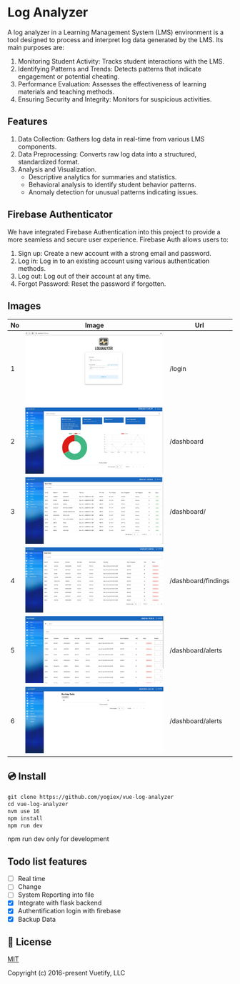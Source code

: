 # Log Analyzer

A log analyzer in a Learning Management System (LMS) environment is a tool designed to process and interpret log data generated by the LMS. Its main purposes are:

1. Monitoring Student Activity: Tracks student interactions with the LMS.
2. Identifying Patterns and Trends: Detects patterns that indicate engagement or potential cheating.
3. Performance Evaluation: Assesses the effectiveness of learning materials and teaching methods.
4. Ensuring Security and Integrity: Monitors for suspicious activities.

## Features

1. Data Collection: Gathers log data in real-time from various LMS components.
2. Data Preprocessing: Converts raw log data into a structured, standardized format.
3. Analysis and Visualization.
   - Descriptive analytics for summaries and statistics.
   - Behavioral analysis to identify student behavior patterns.
   - Anomaly detection for unusual patterns indicating issues.

## Firebase Authenticator

We have integrated Firebase Authentication into this project to provide a more seamless and secure user experience. Firebase Auth allows users to:

1. Sign up: Create a new account with a strong email and password.
2. Log in: Log in to an existing account using various authentication methods.
3. Log out: Log out of their account at any time.
4. Forgot Password: Reset the password if forgotten.

## Images

| No  | Image                                | Url                 |
| --- | ------------------------------------ | ------------------- |
| 1   | ![](./img/screen-login-page.jpg)     | /login              |
| 2   | ![](./img/screen-dashboard-home.jpg) | /dashboard          |
| 3   | ![](./img/screen-users.jpg)          | /dashboard/         |
| 4   | ![](./img/screen-findings.jpg)       | /dashboard/findings |
| 5   | ![](./img/screen-alerts.jpg)         | /dashboard/alerts   |
| 6   | ![](./img/screen-backup-data.jpg)    | /dashboard/alerts   |

## 💿 Install

```
git clone https://github.com/yogiex/vue-log-analyzer
cd vue-log-analyzer
nvm use 16
npm install
npm run dev
```

npm run dev only for development

## Todo list features

- [ ] Real time
- [ ] Change
- [ ] System Reporting into file
- [x] Integrate with flask backend
- [x] Authentification login with firebase
- [x] Backup Data

## 📑 License

[MIT](http://opensource.org/licenses/MIT)

Copyright (c) 2016-present Vuetify, LLC
